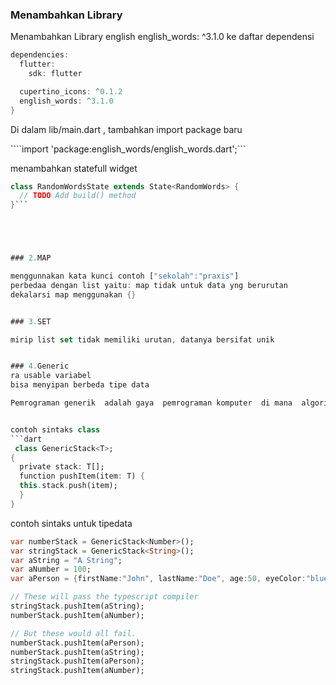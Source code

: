 

### Menambahkan Library 
Menambahkan Library english english_words: ^3.1.0  ke daftar dependensi

```dart
dependencies:
  flutter:
    sdk: flutter

  cupertino_icons: ^0.1.2
  english_words: ^3.1.0
}
```


Di dalam lib/main.dart , tambahkan import package baru

````import 'package:english_words/english_words.dart';```

menambahkan statefull widget
```dart
class RandomWordsState extends State<RandomWords> {
  // TODO Add build() method
}```





### 2.MAP 

menggunnakan kata kunci contoh ["sekolah":"praxis"] 
perbedaa dengan list yaitu: map tidak untuk data yng berurutan
dekalarsi map menggunakan {}


### 3.SET 

mirip list set tidak memiliki urutan, datanya bersifat unik


### 4.Generic
ra usable variabel
bisa menyipan berbeda tipe data

Pemrograman generik  adalah gaya  pemrograman komputer  di mana  algoritma  ditulis dalam bentuk  tipe yang  akan ditentukan yang kemudian  dipakai  saat dibutuhkan untuk jenis tertentu yang disediakan sebagai  parameter .generic programming memungkinkan penulisan fungsi  atau  tipe  data berbeda dalam rangkaian tipe yang mereka operasikan saat digunakan, sehingga mengurangi  duplikasi .


contoh sintaks class
```dart
 class GenericStack<T>;
{
  private stack: T[]; 
  function pushItem(item: T) { 
  this.stack.push(item); 
  }
}
```
contoh sintaks untuk tipedata
```dart
var numberStack = GenericStack<Number>(); 
var stringStack = GenericStack<String>(); 
var aString = "A String"; 
var aNumber = 100; 
var aPerson = {firstName:"John", lastName:"Doe", age:50, eyeColor:"blue"};

// These will pass the typescript compiler
stringStack.pushItem(aString); 
numberStack.pushItem(aNumber);

// But these would all fail.
numberStack.pushItem(aPerson);
numberStack.pushItem(aString);
stringStack.pushItem(aPerson);
stringStack.pushItem(aNumber);
```